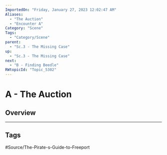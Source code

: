 ```yaml
---
ImportedOn: "Friday, January 27, 2023 12:02:47 AM"
Aliases:
  - "The Auction"
  - "Encounter A"
Category: "Scene"
Tags:
  - "Category/Scene"
parent:
  - "Sc.3 - The Missing Case"
up:
  - "Sc.3 - The Missing Case"
next:
  - "B - Finding Beedle"
RWtopicId: "Topic_5302"
---
```

# A - The Auction
## Overview

---
## Tags
#Source/The-Pirate-s-Guide-to-Freeport

